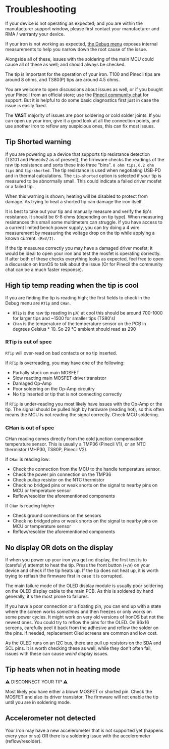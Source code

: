 # Troubleshooting

If your device is not operating as expected; and you are within the manufacturer support window, please first contact your manufacturer and RMA / warranty your device.

If your iron is not working as expected, [the Debug menu](https://ralim.github.io/IronOS/DebugMenu/) exposes internal measurements to help you narrow down the root cause of the issue.

Alongside all of these, issues with the soldering of the main MCU could cause all of these as well; and should always be checked.

The tip is important for the operation of your iron. T100 and Pinecil tips are around 8 ohms, and TS80(P) tips are around 4.5 ohms.

You are welcome to open discussions about issues as well, or if you bought your Pinecil from an official store; use the [Pinecil community chat](https://wiki.pine64.org/wiki/Pinecil#Community_links) for support.
But it is helpful to do some basic diagnostics first just in case the issue is easily fixed.

The **VAST** majority of issues are poor soldering or cold solder joints.
If you can open up your iron, give it a good look at all the connection points, and use another iron to reflow any suspicious ones, this can fix most issues.

## Tip Shorted warning

If you are powering up a device that supports tip resistance detection (TS101 and Pinecilv2 as of present), the firmware checks the readings of the raw tip resistance and sorts these into three "bins". `8 ohm tips`, `6.2 ohm tips` and `tip-shorted`. The tip resistance is used when negotiating USB-PD and in thermal calculations.
The `tip-shorted` option is selected if your tip is measured to be abnormally small. This could indicate a failed driver mosfet or a failed tip.

When this warning is shown; heating will be disabled to protect from damage. As trying to heat a shorted tip can damage the iron itself.

It is best to take out your tip and manually measure and verify the tip's resistance. It should be 6-8 ohms (depending on tip type). When measuring resistances this small some multimeters can struggle. If you have access to a current limited bench power supply, you can try doing a 4 wire measurement by measuring the voltage drop on the tip while applying a known current. `(R=V/I)`.

If the tip measures correctly you may have a damaged driver mosfet; it would be ideal to open your iron and test the mosfet is operating correctly.
If after both of these checks everything looks as expected, feel free to open a discussion on IronOS to talk about the issue (Or for Pinecil the community chat can be a much faster response).

## High tip temp reading when the tip is cool

If you are finding the tip is reading high; the first fields to check in the Debug menu are `RTip` and `CHan`.

- `RTip` is the raw tip reading in μV; at cool this should be around 700-1000 for larger tips and ~1500 for smaller tips (TS80's)
- `CHan` is the temperature of the temperature sensor on the PCB in degrees Celsius \* 10. So 29 °C ambient should read as 290

### RTip is out of spec

`RTip` will over-read on bad contacts or no tip inserted.

If `RTip` is overreading, you may have one of the following:

- Partially stuck on main MOSFET
- Slow reacting main MOSFET driver transistor
- Damaged Op-Amp
- Poor soldering on the Op-Amp circuitry
- No tip inserted or tip that is not connecting correctly

If `RTip` is under-reading you most likely have issues with the Op-Amp or the tip. The signal should be pulled high by hardware (reading hot), so this often means the MCU is not reading the signal correctly. Check MCU soldering.

### CHan is out of spec

CHan reading comes directly from the cold junction compensation temperature sensor.
This is usually a TMP36 (Pinecil V1), or an NTC thermistor (MHP30, TS80P, Pinecil V2).

If `CHan` is reading low:

- Check the connection from the MCU to the handle temperature sensor.
- Check the power pin connection on the TMP36
- Check pullup resistor on the NTC thermistor
- Check no bridged pins or weak shorts on the signal to nearby pins on MCU or temperature sensor
- Reflow/resolder the aforementioned components

If `CHan` is reading higher

- Check ground connections on the sensors
- Check no bridged pins or weak shorts on the signal to nearby pins on MCU or temperature sensor
- Reflow/resolder the aforementioned components

## No display OR dots on the display

If when you power up your iron you get no display, the first test is to (carefully) attempt to heat the tip.
Press the front button (`+/A`) on your device and check if the tip heats up.
If the tip does not heat up, it is worth trying to reflash the firmware first in case it is corrupted.

The main failure mode of the OLED display module is usually poor soldering on the OLED display cable to the main PCB.
As this is soldered by hand generally, it's the most prone to failures.

If you have a poor connection or a floating pin, you can end up with a state where the screen works _sometimes_ and then freezes or only works on some power cycles. It might work on very old versions of IronOS but not the newest ones. You could try to reflow the pins for the OLED. On 96x16 screens, carefully peel it back from the adhesive and reflow the solder on the pins. If needed, replacement Oled screens are common and low cost.

As the OLED runs on an I2C bus, there are pull up resistors on the SDA and SCL pins. It is worth checking these as well, while they don't often fail, issues with these can cause _weird_ display issues.

## Tip heats when not in heating mode

⚠️ DISCONNECT YOUR TIP ⚠️

Most likely you have either a blown MOSFET or shorted pin.
Check the MOSFET and also its driver transistor.
The firmware will not enable the tip until you are in soldering mode.

## Accelerometer not detected

Your Iron may have a new accelerometer that is not supported yet (happens every year or so) OR there is a soldering issue with the accelerometer (reflow/resolder).
